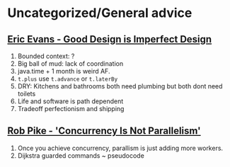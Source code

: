 # Uncategorized/General advice

## [Eric Evans - Good Design is Imperfect Design](https://www.youtube.com/watch?v=lY54TmmEllY)

1. Bounded context: ?
2. Big ball of mud: lack of coordination
3. java.time + 1 month is weird AF.
4. `t.plus` use `t.advance` or `t.laterBy`
5. DRY: Kitchens and bathrooms both need plumbing but both dont need toilets
6. Life and software is path dependent
7. Tradeoff perfectionism and shipping

## [Rob Pike - 'Concurrency Is Not Parallelism'](https://www.youtube.com/watch?v=cN_DpYBzKso)

1. Once you achieve concurrency, parallism is just adding more workers.
2. Dijkstra guarded commands ~ pseudocode